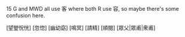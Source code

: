 15 G and MWD all use 客 where both R use 容, so maybe there's some confusion here.

[望朢怳恍]
[忽惚]
[幽幼窈]
[鳴冥]
[請精]
[順閱]
[眾父|眾甫|衆甫]
